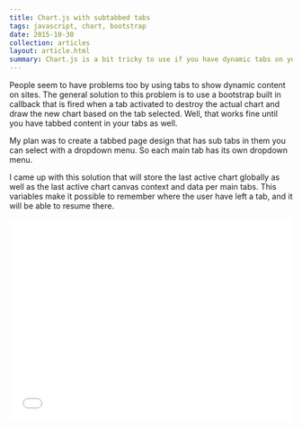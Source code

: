 ```yaml
---
title: Chart.js with subtabbed tabs
tags: javascript, chart, bootstrap
date: 2015-10-30
collection: articles
layout: article.html
summary: Chart.js is a bit tricky to use if you have dynamic tabs on your site. How about having multiple tabs with multiple tabs in them? Things get serious.
---
```



People seem to have problems too by using tabs to show dynamic content on sites. The general solution to this problem is to use a bootstrap built in
callback that is fired when a tab activated to destroy the actual chart and draw the new chart based on
the tab selected. Well, that works fine until you have tabbed content in your tabs as well.

My plan was to create a tabbed page design that has sub tabs in them you can select
with a dropdown menu. So each main tab has its own dropdown menu.

I came up with this solution that will store the last active chart globally as well as the last active
chart canvas context and data per main tabs. This variables make it possible to remember where the user
have left a tab, and it will be able to resume there.

<iframe width="100%" height="360" src="//jsfiddle.net/0scz7zak/2/embedded/result,js,html,css/" allowfullscreen="allowfullscreen" frameborder="0"></iframe>

